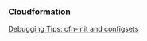 ### Cloudformation 
[Debugging Tips: cfn-init and configsets](https://lono.cloud/docs/configsets/debugging/)
